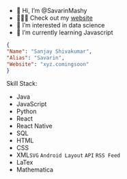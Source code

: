 - 👋 Hi, I’m @SavarinMashy
- 🧑🏽‍💻 Check out my [website](url)
- 👀 I’m interested in data science
- 🌱 I’m currently learning Javascript

```JSON
{
"Name": "Sanjay Shivakumar",
"Alias": "Savarin",
"Website": "xyz.comingsoon"
}
```

Skill Stack:
- Java
- JavaScript
- Python
- React
- React Native
- SQL
- HTML
- CSS
- XML`SVG` `Android Layout` `API` `RSS Feed`
- LaTex
- Mathematica
<!---
SavarinMashy/SavarinMashy is a ✨ special ✨ repository because its `README.md` (this file) appears on your GitHub profile.
You can click the Preview link to take a look at your changes.
--->
